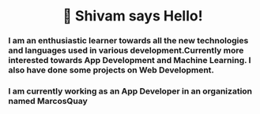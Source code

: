 ### <h1 style="text-align: center">👋 Shivam says Hello!</h1>
<!--
**shivhub09/shivhub09** is a ✨ _special_ ✨ repository because its `README.md` (this file) appears on your GitHub profile.
I am an enthusiasitc learner towards all the new technologies and languages for the various development.Currently more interested towards App Development and Machine Learning. I also have done some projects on Wev Development
Here are some ideas to get you started:
<h1>Hi</h1>
- 🔭 I’m currently working on ...
- 🌱 I’m currently learning ...
- 👯 I’m looking to collaborate on ...
- 🤔 I’m looking for help with ...
- 💬 Ask me about ...
- 📫 How to reach me: ...
- 😄 Pronouns: ...
- ⚡ Fun fact: ...
-->

<h3>I am an enthusiastic learner towards all the new technologies and languages used in various development.Currently more interested towards App Development and Machine Learning. I also have done some projects on Web Development.</h3>
<h3>I am currently working as an App Developer in an organization named MarcosQuay</h3>


